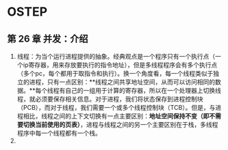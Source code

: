 # OSTEP

## 第 26 章 并发：介绍

1. 线程：为当个运行进程提供的抽象。经典观点是一个程序只有一个执行点（一个ip寄存器，用来存放要执行的指令地址），但是多线程程序会有多个执行点（多个pc，每个都用于取指令和执行）。换一个角度看，每一个线程类似于独立的进程，只有一点区别：**线程之间共享地址空间，从而可以访问相同的数据。**每个线程有自己的一组用于计算的寄存器，所以在一个处理器上切换线程，就必须要保存相关信息。对于进程，我们将状态保存到进程控制块（PCB），而对于线程，我们需要一个或多个线程控制块（TCB）。但是，与进程相比，线程之间的上下文切换有一点主要区别：**地址空间保持不变（即不需要切换当前使用的页表）**，进程与线程之间的另一个主要区别在于栈，多线程程序中每一个线程都有一个栈。
2. 

